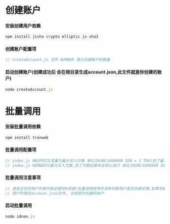 # 创建账户

#### 安装创建用户依赖
```javascript
npm install jssha crypto elliptic js-sha3
```

#### 创建账户配置项
```javascript
// createAccount.js 文件 NUMBER 值为创建账户的数量
```

#### 启动创建账户(创建成功后 会在根目录生成account.json,此文件就是你创建的账户)
```javascript
node createAccount.js
```


# 批量调用

#### 安装批量调用依赖

```javascript
npm install tronweb
```

#### 批量调用配置项
```javascript
// index.js MAXPRICE变量为最大买入价格 单位为SUN(1000000 SUN = 1 TRX)到了最大买入价,脚本会停止执行
// index.js NUMBER为最大买入次数,到了次数后脚本会停止执行 单位为SUN(1000000 SUN = 1 TRX)
```

#### 批量调用注意事项
```javascript
// 请保证你的用户列表均有足够TRX余额(批量调用程序并没有判断用户是否余额足够,如果余额不足会报错,并且程序停止运行)
// 用户列表在account.json文件, 也就是你创建的账户
```

#### 启动批量调用
```javascript
node idnex.js
```
